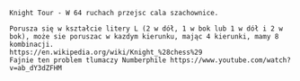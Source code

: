     Knight Tour - W 64 ruchach przejsc cala szachownice. 
    
    Porusza się w kształcie litery L (2 w dół, 1 w bok lub 1 w dół i 2 w bok), może sie poruszac w kazdym kierunku, mając 4 kierunki, mamy 8 kombinacji.
    https://en.wikipedia.org/wiki/Knight_%28chess%29
    Fajnie ten problem tlumaczy Numberphile https://www.youtube.com/watch?v=ab_dY3dZFHM

